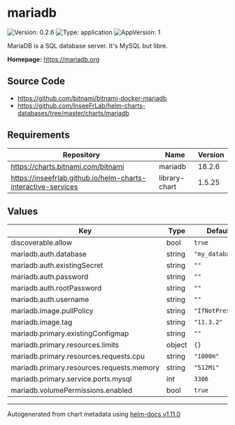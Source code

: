 # mariadb

![Version: 0.2.6](https://img.shields.io/badge/Version-0.2.6-informational?style=flat-square) ![Type: application](https://img.shields.io/badge/Type-application-informational?style=flat-square) ![AppVersion: 1](https://img.shields.io/badge/AppVersion-1-informational?style=flat-square)

MariaDB is a SQL database server. It's MySQL but libre.

**Homepage:** <https://mariadb.org>

## Source Code

* <https://github.com/bitnami/bitnami-docker-mariadb>
* <https://github.com/InseeFrLab/helm-charts-databases/tree/master/charts/mariadb>

## Requirements

| Repository | Name | Version |
|------------|------|---------|
| https://charts.bitnami.com/bitnami | mariadb | 18.2.6 |
| https://inseefrlab.github.io/helm-charts-interactive-services | library-chart | 1.5.25 |

## Values

| Key | Type | Default | Description |
|-----|------|---------|-------------|
| discoverable.allow | bool | `true` |  |
| mariadb.auth.database | string | `"my_database"` |  |
| mariadb.auth.existingSecret | string | `""` |  |
| mariadb.auth.password | string | `""` |  |
| mariadb.auth.rootPassword | string | `""` |  |
| mariadb.auth.username | string | `""` |  |
| mariadb.image.pullPolicy | string | `"IfNotPresent"` |  |
| mariadb.image.tag | string | `"11.3.2"` |  |
| mariadb.primary.existingConfigmap | string | `""` |  |
| mariadb.primary.resources.limits | object | `{}` |  |
| mariadb.primary.resources.requests.cpu | string | `"1000m"` |  |
| mariadb.primary.resources.requests.memory | string | `"512Mi"` |  |
| mariadb.primary.service.ports.mysql | int | `3306` |  |
| mariadb.volumePermissions.enabled | bool | `true` |  |

----------------------------------------------
Autogenerated from chart metadata using [helm-docs v1.11.0](https://github.com/norwoodj/helm-docs/releases/v1.11.0)
